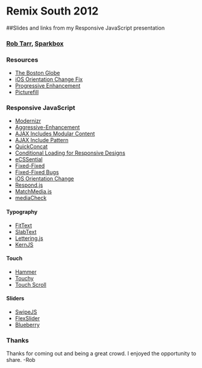 Remix South 2012
=======

##Slides and links from my Responsive JavaScript presentation
### [Rob Tarr](http://twitter.com/robtarr), [Sparkbox](http://seesparkbox.com)

### Resources
* [The Boston Globe](http://www.bostonglobe.com)
* [iOS Orientation Change Fix](https://github.com/scottjehl/iOS-Orientationchange-Fix)
* [Progressive Enhancement](http://en.wikipedia.org/wiki/Progressive_enhancement)
* [Picturefill](http://scottjehl.github.com/picturefill)

### Responsive JavaScript
* [Modernizr](http://www.modernizr.com/)
* [Aggressive-Enhancement](http://globalmoxie.com/blog/making-of-people-mobile.shtml)
* [AJAX Includes Modular Content](http://filamentgroup.com/lab/ajax_includes_modular_content)
* [AJAX Include Pattern](https://github.com/filamentgroup/Ajax-Include-Pattern/)
* [QuickConcat](https://github.com/filamentgroup/quickconcat)
* [Conditional Loading for Responsive Designs](http://24ways.org/2011/conditional-loading-for-responsive-designs)
* [eCSSential](http://github.com/scottjehl/eCSSential)
* [Fixed-Fixed](http://scottjehl.github.com/fixed-fixed)
* [Fixed-Fixed Bugs](http://github.com/scottjehl/Device-Bugs/issues/1)
* [iOS Orientation Change](https://github.com/scottjehl/iOS-Orientationchange-Fix)
* [Respond.js](http://scottjehl.github.com/respond)
* [MatchMedia.js](http://github.com/paulirish/matchMedia.js)
* [mediaCheck](https://github.com/sparkbox/mediaCheck)

#### Typography
* [FitText](http://fittextjs.com)
* [SlabText](http://www.frequency-decoder.com/demo/slabText)
* [Lettering.js](http://letteringjs.com/)
* [KernJS](http://www.kernjs.com/)

#### Touch
* [Hammer](http://eightmedia.github.com/hammer.js/)
* [Touchy](https://github.com/jairajs89/Touchy.js)
* [Touch Scroll](http://static.uxebu.com/~david/touchscroll/)

#### Sliders
* [SwipeJS](http://swipejs.com/)
* [FlexSlider](http://flexslider.woothemes.com/)
* [Blueberry](http://marktyrrell.com/labs/blueberry/)

### Thanks
Thanks for coming out and being a great crowd. I enjoyed the opportunity to share. -Rob